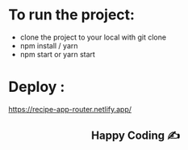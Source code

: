 # To run the project:

- clone the project to your local with git clone
- npm install / yarn
- npm start or yarn start

# Deploy : 

https://recipe-app-router.netlify.app/

<h2 align="center">Happy Coding  ✍</h2>




